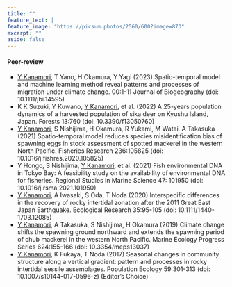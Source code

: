 ```yaml
---
title: ""
feature_text: |
feature_image: "https://picsum.photos/2560/600?image=873"
excerpt: ""
aside: false
---
```

#### Peer-review
- <u>Y Kanamori</u>, T Yano, H Okamura, Y Yagi (2023) Spatio-temporal model and machine learning method reveal patterns and processes of migration under climate change. 00:1-11 Journal of Biogeography (doi: 10.1111/jbi.14595)
- K K Suzuki, Y Kuwano, <u>Y Kanamori</u>, et al. (2022) A 25-years population dynamics of a harvested population of sika deer on Kyushu Island, Japan. Forests 13:760 (doi: 10.3390/f13050760)
- <u>Y Kanamori</u>, S Nishijima, H Okamura, R Yukami, M Watai, A Takasuka (2021) Spatio-temporal model reduces species misidentification bias of spawning eggs in stock assessment of spotted mackerel in the western North Pacific. Fisheries Research 236:105825 (doi: 10.1016/j.fishres.2020.105825)
- Y Hongo, S Nishijima, <u>Y Kanamori</u>, et al. (2021) Fish environmental DNA in Tokyo Bay: A feasibility study on the availability of environmental DNA for fisheries. Regional Studies in Marine Science 47: 101950 (doi: 10.1016/j.rsma.2021.101950)
- <u>Y Kanamori</u>, A Iwasaki, S Oda, T Noda (2020) Interspecific differences in the recovery of rocky intertidal zonation after the 2011 Great East Japan Earthquake. Ecological Research 35:95-105 (doi: 10.1111/1440-1703.12085)
- <u>Y Kanamori</u>, A Takasuka, S Nishijima, H Okamura (2019) Climate change shifts the spawning ground northward and extends the spawning period of chub mackerel in the western North Pacific. Marine Ecology Progress Series 624:155-166 (doi: 10.3354/meps13037)
- <u>Y Kanamori</u>, K Fukaya, T Noda (2017) Seasonal changes in community structure along a vertical gradient: pattern and processes in rocky intertidal sessile assemblages. Population Ecology 59:301-313 (doi: 10.1007/s10144-017-0596-z) (Editor’s Choice)
